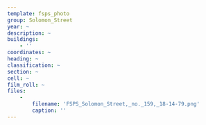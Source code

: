 ```yaml
---
template: fsps_photo
group: Solomon_Street
year: ~
description: ~
buildings:
    - ''
coordinates: ~
heading: ~
classification: ~
section: ~
cell: ~
film_roll: ~
files:
    -
        filename: 'FSPS_Solomon_Street,_no._159,_18-14-79.png'
        caption: ''
---
```

